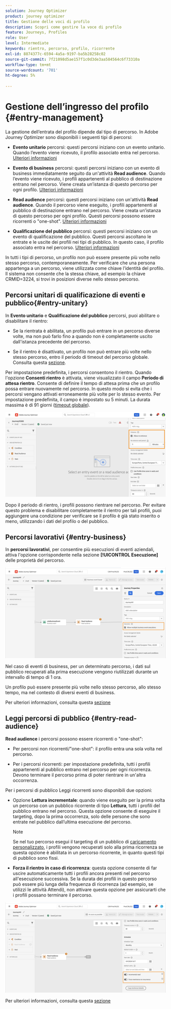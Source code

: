 ```yaml
---
solution: Journey Optimizer
product: journey optimizer
title: Gestione delle voci di profilo
description: Scopri come gestire la voce di profilo
feature: Journeys, Profiles
role: User
level: Intermediate
keywords: rientro, percorso, profilo, ricorrente
exl-id: 8874377c-6594-4a5a-9197-ba5b28258c02
source-git-commit: 7f21098d5ae157f1c0d3de3aa584564c6f73310a
workflow-type: tm+mt
source-wordcount: '701'
ht-degree: 5%

---
```



# Gestione dell’ingresso del profilo {#entry-management}

La gestione dell’entrata del profilo dipende dal tipo di percorso. In Adobe Journey Optimizer sono disponibili i seguenti tipi di percorsi:

* **Evento unitario** percorsi: questi percorsi iniziano con un evento unitario. Quando l’evento viene ricevuto, il profilo associato entra nel percorso. [Ulteriori informazioni](#entry-unitary)

* **Evento di business** percorsi: questi percorsi iniziano con un evento di business immediatamente seguito da un&#39;attività **Read audience**. Quando l’evento viene ricevuto, i profili appartenenti al pubblico di destinazione entrano nel percorso. Viene creata un’istanza di questo percorso per ogni profilo. [Ulteriori informazioni](#entry-business)

* **Read audience** percorsi: questi percorsi iniziano con un&#39;attività **Read audience**. Quando il percorso viene eseguito, i profili appartenenti al pubblico di destinazione entrano nel percorso. Viene creata un’istanza di questo percorso per ogni profilo. Questi percorsi possono essere ricorrenti o &quot;one-shot&quot;. [Ulteriori informazioni](#entry-read-audience)

* **Qualificazione del pubblico** percorsi: questi percorsi iniziano con un evento di qualificazione del pubblico. Questi percorsi ascoltano le entrate e le uscite dei profili nei tipi di pubblico. In questo caso, il profilo associato entra nel percorso. [Ulteriori informazioni](#entry-unitary)

In tutti i tipi di percorso, un profilo non può essere presente più volte nello stesso percorso, contemporaneamente. Per verificare che una persona appartenga a un percorso, viene utilizzata come chiave l’identità del profilo. Il sistema non consente che la stessa chiave, ad esempio la chiave CRMID=3224, si trovi in posizioni diverse nello stesso percorso.

## Percorsi unitari di qualificazione di eventi e pubblico{#entry-unitary}

In **Evento unitario** e **Qualificazione del pubblico** percorsi, puoi abilitare o disabilitare il rientro:

* Se la rientrata è abilitata, un profilo può entrare in un percorso diverse volte, ma non può farlo fino a quando non è completamente uscito dall&#39;istanza precedente del percorso.

* Se il rientro è disattivato, un profilo non può entrare più volte nello stesso percorso, entro il periodo di timeout del percorso globale. Consulta questa [sezione](../building-journeys/journey-properties.md#global_timeout).

Per impostazione predefinita, i percorsi consentono il rientro. Quando l&#39;opzione **Consenti rientro** è attivata, viene visualizzato il campo **Periodo di attesa rientro**. Consente di definire il tempo di attesa prima che un profilo possa entrare nuovamente nel percorso. In questo modo si evita che i percorsi vengano attivati erroneamente più volte per lo stesso evento. Per impostazione predefinita, il campo è impostato su 5 minuti. La durata massima è di 91 giorni ([timeout globale](journey-properties.md#global_timeout)).

<!--
When a journey ends, its status is **[!UICONTROL Closed]**. New individuals can no longer enter the journey. Persons already in the journey automatically exit the journey. 
-->

![](assets/journey-re-entrance.png)

Dopo il periodo di rientro, i profili possono rientrare nel percorso. Per evitare questo problema e disabilitare completamente il rientro per tali profili, puoi aggiungere una condizione per verificare se il profilo è già stato inserito o meno, utilizzando i dati del profilo o del pubblico.

<!--
Due to the 30-day journey timeout, when journey reentrance is not allowed, we cannot make sure the reentrance blocking will work more than 91 days. Indeed, as we remove all information about persons who entered the journey 91 days after they enter, we cannot know the person entered previously, more than 91 days ago. -->

## Percorsi lavorativi {#entry-business}

<!--
Business events follow reentrance rules in the same way as for unitary events. If a journey allows reentrance, the next business event will be processed.
-->

In **percorsi lavorativi**, per consentire più esecuzioni di eventi aziendali, attiva l&#39;opzione corrispondente nella sezione **[!UICONTROL Esecuzione]** delle proprietà del percorso.

![](assets/business-entry.png)

Nel caso di eventi di business, per un determinato percorso, i dati sul pubblico recuperati alla prima esecuzione vengono riutilizzati durante un intervallo di tempo di 1 ora.

Un profilo può essere presente più volte nello stesso percorso, allo stesso tempo, ma nel contesto di diversi eventi di business.

Per ulteriori informazioni, consulta questa [sezione](../event/about-creating-business.md)

## Leggi percorsi di pubblico {#entry-read-audience}

**Read audience** i percorsi possono essere ricorrenti o &quot;one-shot&quot;:

* Per percorsi non ricorrenti/&quot;one-shot&quot;: il profilo entra una sola volta nel percorso.

* Per i percorsi ricorrenti: per impostazione predefinita, tutti i profili appartenenti al pubblico entrano nel percorso per ogni ricorrenza. Devono terminare il percorso prima di poter rientrare in un&#39;altra occorrenza.

Per i percorsi di pubblico Leggi ricorrenti sono disponibili due opzioni:

* Opzione **Lettura incrementale**: quando viene eseguito per la prima volta un percorso con un pubblico ricorrente di tipo **Lettura**, tutti i profili del pubblico entrano nel percorso. Questa opzione consente di eseguire il targeting, dopo la prima occorrenza, solo delle persone che sono entrate nel pubblico dall’ultima esecuzione del percorso.

  >[!NOTE]
  >
  >Se nel tuo percorso esegui il targeting di un pubblico di [caricamento personalizzato](../audience/about-audiences.md#segments-in-journey-optimizer), i profili vengono recuperati solo alla prima ricorrenza se questa opzione è abilitata in un percorso ricorrente, in quanto questi tipi di pubblico sono fissi.

* **Forza il rientro in caso di ricorrenza**: questa opzione consente di far uscire automaticamente tutti i profili ancora presenti nel percorso all&#39;esecuzione successiva. Se la durata dei profili in questo percorso può essere più lunga della frequenza di ricorrenza (ad esempio, se utilizzi le attività Attendi), non attivare questa opzione per assicurarti che i profili possano terminare il percorso.

![](assets/read-audience-options.png)

Per ulteriori informazioni, consulta questa [sezione](../building-journeys/read-audience.md#configuring-segment-trigger-activity)

<!--
After 91 days, a Read audience journey switches to the **Finished** status. This behavior is set for 91 days only (i.e. journey timeout default value) as all information about profiles who entered the journey is removed 91 days after they entered. Persons still in the journey automatically are impacted. They exit the journey after the 30 day timeout. 
-->

